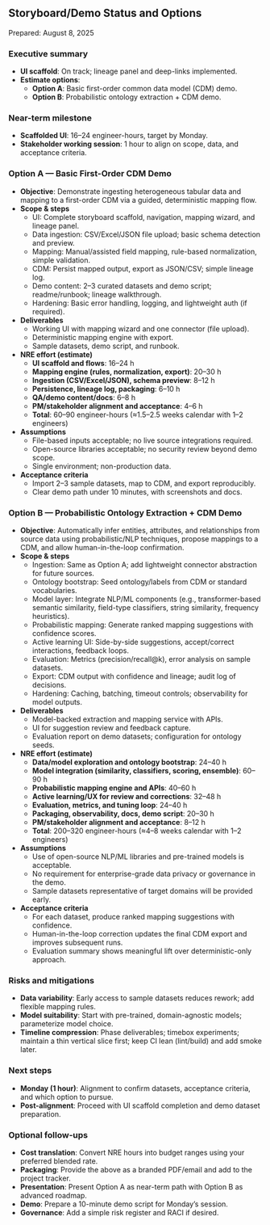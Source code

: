 ## Storyboard/Demo Status and Options

Prepared: August 8, 2025

### Executive summary
- **UI scaffold**: On track; lineage panel and deep-links implemented.
- **Estimate options**:
  - **Option A**: Basic first-order common data model (CDM) demo.
  - **Option B**: Probabilistic ontology extraction + CDM demo.

### Near-term milestone
- **Scaffolded UI**: 16–24 engineer-hours, target by Monday.
- **Stakeholder working session**: 1 hour to align on scope, data, and acceptance criteria.

### Option A — Basic First-Order CDM Demo
- **Objective**: Demonstrate ingesting heterogeneous tabular data and mapping to a first-order CDM via a guided, deterministic mapping flow.
- **Scope & steps**
   - UI: Complete storyboard scaffold, navigation, mapping wizard, and lineage panel.
  - Data ingestion: CSV/Excel/JSON file upload; basic schema detection and preview.
  - Mapping: Manual/assisted field mapping, rule-based normalization, simple validation.
  - CDM: Persist mapped output, export as JSON/CSV; simple lineage log.
   - Demo content: 2–3 curated datasets and demo script; readme/runbook; lineage walkthrough.
  - Hardening: Basic error handling, logging, and lightweight auth (if required).
- **Deliverables**
  - Working UI with mapping wizard and one connector (file upload).
  - Deterministic mapping engine with export.
  - Sample datasets, demo script, and runbook.
- **NRE effort (estimate)**
  - **UI scaffold and flows**: 16–24 h
  - **Mapping engine (rules, normalization, export)**: 20–30 h
  - **Ingestion (CSV/Excel/JSON), schema preview**: 8–12 h
  - **Persistence, lineage log, packaging**: 6–10 h
  - **QA/demo content/docs**: 6–8 h
  - **PM/stakeholder alignment and acceptance**: 4–6 h
  - **Total**: 60–90 engineer-hours (≈1.5–2.5 weeks calendar with 1–2 engineers)
- **Assumptions**
  - File-based inputs acceptable; no live source integrations required.
  - Open-source libraries acceptable; no security review beyond demo scope.
  - Single environment; non-production data.
- **Acceptance criteria**
  - Import 2–3 sample datasets, map to CDM, and export reproducibly.
  - Clear demo path under 10 minutes, with screenshots and docs.

### Option B — Probabilistic Ontology Extraction + CDM Demo
- **Objective**: Automatically infer entities, attributes, and relationships from source data using probabilistic/NLP techniques, propose mappings to a CDM, and allow human-in-the-loop confirmation.
- **Scope & steps**
  - Ingestion: Same as Option A; add lightweight connector abstraction for future sources.
  - Ontology bootstrap: Seed ontology/labels from CDM or standard vocabularies.
  - Model layer: Integrate NLP/ML components (e.g., transformer-based semantic similarity, field-type classifiers, string similarity, frequency heuristics).
  - Probabilistic mapping: Generate ranked mapping suggestions with confidence scores.
  - Active learning UI: Side-by-side suggestions, accept/correct interactions, feedback loops.
  - Evaluation: Metrics (precision/recall@k), error analysis on sample datasets.
  - Export: CDM output with confidence and lineage; audit log of decisions.
  - Hardening: Caching, batching, timeout controls; observability for model outputs.
- **Deliverables**
  - Model-backed extraction and mapping service with APIs.
  - UI for suggestion review and feedback capture.
  - Evaluation report on demo datasets; configuration for ontology seeds.
- **NRE effort (estimate)**
  - **Data/model exploration and ontology bootstrap**: 24–40 h
  - **Model integration (similarity, classifiers, scoring, ensemble)**: 60–90 h
  - **Probabilistic mapping engine and APIs**: 40–60 h
  - **Active learning/UX for review and corrections**: 32–48 h
  - **Evaluation, metrics, and tuning loop**: 24–40 h
  - **Packaging, observability, docs, demo script**: 20–30 h
  - **PM/stakeholder alignment and acceptance**: 8–12 h
  - **Total**: 200–320 engineer-hours (≈4–8 weeks calendar with 1–2 engineers)
- **Assumptions**
  - Use of open-source NLP/ML libraries and pre-trained models is acceptable.
  - No requirement for enterprise-grade data privacy or governance in the demo.
  - Sample datasets representative of target domains will be provided early.
- **Acceptance criteria**
  - For each dataset, produce ranked mapping suggestions with confidence.
  - Human-in-the-loop correction updates the final CDM export and improves subsequent runs.
  - Evaluation summary shows meaningful lift over deterministic-only approach.

### Risks and mitigations
- **Data variability**: Early access to sample datasets reduces rework; add flexible mapping rules.
- **Model suitability**: Start with pre-trained, domain-agnostic models; parameterize model choice.
- **Timeline compression**: Phase deliverables; timebox experiments; maintain a thin vertical slice first; keep CI lean (lint/build) and add smoke later.

### Next steps
- **Monday (1 hour)**: Alignment to confirm datasets, acceptance criteria, and which option to pursue.
- **Post-alignment**: Proceed with UI scaffold completion and demo dataset preparation.

### Optional follow-ups
- **Cost translation**: Convert NRE hours into budget ranges using your preferred blended rate.
- **Packaging**: Provide the above as a branded PDF/email and add to the project tracker.
- **Presentation**: Present Option A as near-term path with Option B as advanced roadmap.
- **Demo**: Prepare a 10-minute demo script for Monday’s session.
- **Governance**: Add a simple risk register and RACI if desired.








